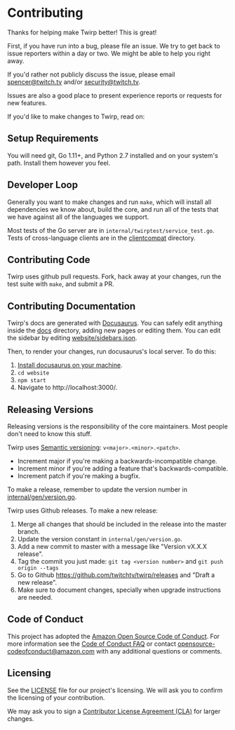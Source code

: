 # Contributing #

Thanks for helping make Twirp better! This is great!

First, if you have run into a bug, please file an issue. We try to get back to
issue reporters within a day or two. We might be able to help you right away.

If you'd rather not publicly discuss the issue, please email spencer@twitch.tv
and/or security@twitch.tv.

Issues are also a good place to present experience reports or requests for new
features.

If you'd like to make changes to Twirp, read on:

## Setup Requirements ##

You will need git, Go 1.11+, and Python 2.7 installed and on your system's path.
Install them however you feel.

## Developer Loop ##

Generally you want to make changes and run `make`, which will install all
dependencies we know about, build the core, and run all of the tests that we
have against all of the languages we support.

Most tests of the Go server are in `internal/twirptest/service_test.go`. Tests
of cross-language clients are in the [clientcompat](./clientcompat) directory.

## Contributing Code ##

Twirp uses github pull requests. Fork, hack away at your changes, run the test
suite with `make`, and submit a PR.

## Contributing Documentation ##

Twirp's docs are generated with [Docusaurus](https://docusaurus.io/). You can
safely edit anything inside the [docs](./docs) directory, adding new pages or
editing them. You can edit the sidebar by editing
[website/sidebars.json](./website/sidebars.json).

Then, to render your changes, run docusaurus's local server. To do this:

 1. [Install docusaurus on your machine](https://docusaurus.io/docs/en/installation.html).
 2. `cd website`
 3. `npm start`
 4. Navigate to http://localhost:3000/.

## Releasing Versions ##

Releasing versions is the responsibility of the core maintainers. Most people
don't need to know this stuff.

Twirp uses [Semantic versioning](http://semver.org/): `v<major>.<minor>.<patch>`.

 * Increment major if you're making a backwards-incompatible change.
 * Increment minor if you're adding a feature that's backwards-compatible.
 * Increment patch if you're making a bugfix.

To make a release, remember to update the version number in
[internal/gen/version.go](./internal/gen/version.go).

Twirp uses Github releases. To make a new release:
 1. Merge all changes that should be included in the release into the master
    branch.
 2. Update the version constant in `internal/gen/version.go`.
 3. Add a new commit to master with a message like "Version vX.X.X release".
 4. Tag the commit you just made: `git tag <version number>` and `git push
    origin --tags`
 5. Go to Github https://github.com/twitchtv/twirp/releases and
    "Draft a new release".
 6. Make sure to document changes, specially when upgrade instructions are
    needed.


## Code of Conduct
This project has adopted the [Amazon Open Source Code of Conduct](https://aws.github.io/code-of-conduct).
For more information see the [Code of Conduct FAQ](https://aws.github.io/code-of-conduct-faq) or contact
opensource-codeofconduct@amazon.com with any additional questions or comments.


## Licensing

See the [LICENSE](https://github.com/twitchtv/twirp/blob/master/LICENSE) file for our project's licensing. We will ask you to confirm the licensing of your contribution.

We may ask you to sign a [Contributor License Agreement (CLA)](http://en.wikipedia.org/wiki/Contributor_License_Agreement) for larger changes.
